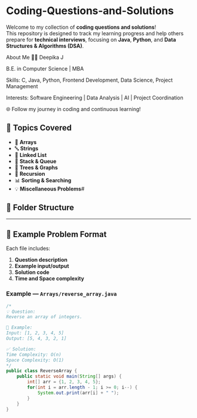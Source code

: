 # Coding-Questions-and-Solutions

Welcome to my collection of **coding questions and solutions**!  
This repository is designed to track my learning progress and help others prepare for **technical interviews**, focusing on **Java**, **Python**, and **Data Structures & Algorithms (DSA)**.

About Me
👩‍💻 Deepika J

B.E. in Computer Science | MBA 

Skills: C, Java, Python, Frontend Development, Data Science, Project Management

Interests: Software Engineering | Data Analysis | AI | Project Coordination

🌐 Follow my journey in coding and continuous learning!

## 🧩 Topics Covered
- 🧠 **Arrays**
- 🔤 **Strings**
- 🔗 **Linked List**
- 🧱 **Stack & Queue**
- 🌳 **Trees & Graphs**
- 🔄 **Recursion**
- 📊 **Sorting & Searching**
- 💡 **Miscellaneous Problems**# 

## 📂 Folder Structure


---

## 🧠 Example Problem Format

Each file includes:
1. **Question description**
2. **Example input/output**
3. **Solution code**
4. **Time and Space complexity**

### Example — `Arrays/reverse_array.java`
```java
/*
💡 Question:
Reverse an array of integers.

🧠 Example:
Input: [1, 2, 3, 4, 5]
Output: [5, 4, 3, 2, 1]

✅ Solution:
Time Complexity: O(n)
Space Complexity: O(1)
*/
public class ReverseArray {
    public static void main(String[] args) {
        int[] arr = {1, 2, 3, 4, 5};
        for(int i = arr.length - 1; i >= 0; i--) {
            System.out.print(arr[i] + " ");
        }
    }
}



